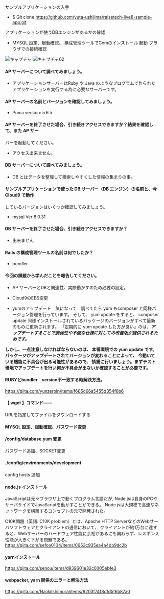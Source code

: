 サンプルアプリケーションの入手
- $ Git clone https://github.com/yuta-ushijima/raisetech-live8-sample-app.git

アプリケーションが使うDBエンジンがあるかの確認
- MYSQL 設定、起動確認。
構成管理ツールでGemのインストール
起動
ブラウザでの接続確認



![キャプチャ](https://user-images.githubusercontent.com/122083101/213879636-28e39bf9-8ee3-4931-9cd8-4d7c1cf22b42.PNG)
![キャプチャ02](https://user-images.githubusercontent.com/122083101/213879640-5d240985-fbd1-46d1-a128-98d4fb04a328.PNG)



#### AP サーバーについて調べてみましょう。
- アプリケーションサーバーはRuby や Java のようなプログラムで作られたアプリケーションを実行する為に必要なサーバーです。


#### AP サーバーの名前とバージョンを確認してみましょう。
- Puma version: 5.6.5 

#### AP サーバーを終了させた場合、引き続きアクセスできますか？結果を確認して、また AP サー
バーを起動してください。

- アクセス出来ません。

#### DB サーバーについて調べてみましょう。
- DB とはデータを整理して検索しやすくした情報の集まりの事。

#### サンプルアプリケーションで使った DB サーバー（DB エンジン）の名前と、今 Cloud9 で動作
しているバージョンはいくつか確認してみましょう。
- mysql Ver 8.0.31 

#### DB サーバーを終了させた場合、引き続きアクセスできますか？
- 出来ません

#### Rails の構成管理ツールの名前は何でしたか？
- bundler

#### 今回の課題から学んだことを報告してください。

- AP サーバーとDBと関連性、実際動かすのため必要の設定。

- Cloud9のEBS変更

- yumのアップデート　気になって　調べてたら
yum もcomposer と同様バージョン管理を行っています。
そして、 yum update をすると、 composer update 同様インストールされているパッケージのバージョンがすべて最新のものに更新されます。
「定期的に yum update した方が良い」のは、***アップデートすることで脆弱性や不便な仕様に対しての改善版が提供されるためです。***

**しかし、一点注意しなければならないのは、
本番環境での yum update です。パッケージがアップデートされてバージョンが変わることによって、
今動いている機能に不具合が出る可能性があるので、
慎重に行いましょう。まずテスト環境でアップデートを行い何か不具合が出ないか確認することが必要です。**




#### RUBYとbundler　version不一致する時解決方法。

https://qiita.com/yunzeroin/items/f685c66a5455d354f6b6

#### 【 wget 】コマンド――
URLを指定してファイルをダウンロードする

#### MYSQL 設定、起動確認、パスワード変更

#### /config/database.yum 変更　
パスワード追加、SOCKET変更

#### ./config/environments/development　
config hosts 追加

#### node.js インストール　

JavaScriptは元々ブラウザ上で動くプログラム言語だが, Node.jsは自身のPCやサーバサイドでJavaScriptを動かすことができる。
Node.jsは大規模で高速なネットワークを構築するコンセプトの元で開発された。

C10K問題（英語: C10K problem）とは、Apache HTTP ServerなどのWebサーバソフトウェアとクライアントの通信において、
クライアントが約1万台に達すると、Webサーバーのハードウェア性能に余裕があるにも関わらず、レスポンス性能が大きく下がる問題である。
https://qiita.com/sefoo0104/items/0653c935ea4a4db9dc2b

#### yarnインストール
https://qiita.com/senou/items/d939601e32c0005ebfe3

#### webpacker, yarn 関係のエラーと解決方法

https://qiita.com/NaokiIshimura/items/8203f74f8dfd5f6b87a0


